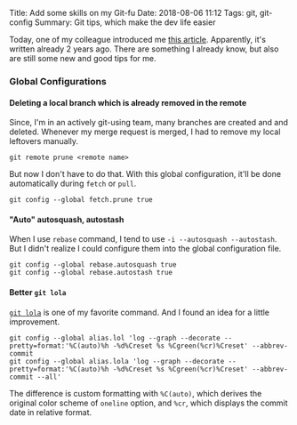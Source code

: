 Title: Add some skills on my Git-fu
Date: 2018-08-06 11:12
Tags: git, git-config
Summary: Git tips, which make the dev life easier

Today, one of my colleague introduced me [this article](https://about.gitlab.com/2016/12/08/git-tips-and-tricks/).
Apparently, it's written already 2 years ago. There are something I already know, but also are still some new and good tips for me.

### Global Configurations

#### Deleting a local branch which is already removed in the remote

Since, I'm in an actively git-using team, many branches are created and and deleted.
Whenever my merge request is merged, I had to remove my local leftovers manually.

```shell
git remote prune <remote name>
```

But now I don't have to do that. With this global configuration,
it'll be done automatically during `fetch` or `pull`.

```shell
git config --global fetch.prune true
```

#### "Auto" autosquash, autostash

When I use `rebase` command, I tend to use `-i --autosquash --autostash`.
But I didn't realize I could configure them into the global configuration file.

```shell
git config --global rebase.autosquash true
git config --global rebase.autostash true
```

#### Better `git lola`

[`git lola`](http://blog.kfish.org/2010/04/git-lola.html) is one of my favorite command.
And I found an idea for a little improvement.

```shell
git config --global alias.lol 'log --graph --decorate --pretty=format:'%C(auto)%h -%d%Creset %s %Cgreen(%cr)%Creset' --abbrev-commit
git config --global alias.lola 'log --graph --decorate --pretty=format:'%C(auto)%h -%d%Creset %s %Cgreen(%cr)%Creset' --abbrev-commit --all'
```

The difference is custom formatting with `%C(auto)`, which derives the original color scheme of `oneline` option,
and `%cr`, which displays the commit date in relative format.
